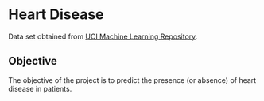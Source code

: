 # Heart Disease

Data set obtained from [UCI Machine Learning Repository](https://archive.ics.uci.edu/dataset/45/heart+disease).

## Objective

The objective of the project is to predict the presence (or absence) of heart disease in patients. 